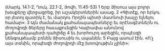 (Մարկ. 14.1-2, Ղուկ. 22.1-2, Յովհ. 11.45-53)
1 Երբ Յիսուս այս բոլոր խօսքերը վերջացրեց, իր աշակերտներին ասաց. 2 «Գիտէք, որ երկու օր յետոյ զատիկ է, եւ մարդու Որդին պիտի մատնուի խաչը ելնելու համար»:
3 Այն ժամանակ քահանայապետները եւ օրէնսգէտներն ու ժողովրդի ծերերը հաւաքուեցին Կայիափա անունով քահանայապետի դահլիճը 4 եւ խորհուրդ արեցին, որպէսզի նենգութեամբ բռնեն Յիսուսին ու սպանեն: 5 Բայց ասում էին. «Ո՛չ այս տօնին, որպէսզի ժողովրդի մէջ խռովութիւն չլինի»:
